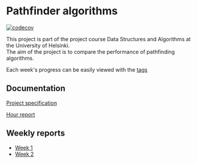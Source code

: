 # Pathfinder algorithms

[![codecov](https://codecov.io/gh/yusifsalam/pathfinder_tira/branch/main/graph/badge.svg?token=7WFH83VS5H)](https://codecov.io/gh/yusifsalam/pathfinder_tira)

This project is part of the project course Data Structures and Algorithms at the University of Helsinki.  
The aim of the project is to compare the performance of pathfinding algorithms.

Each week's progress can be easily viewed with the [tags](https://github.com/yusifsalam/pathfinder_tira/tags)

## Documentation

[Project specification](https://github.com/yusifsalam/pathfinder_tira/blob/main/Documentation/Specification.md)

[Hour report](https://github.com/yusifsalam/pathfinder_tira/blob/main/Documentation/Hour_report.md)

## Weekly reports

- [Week 1](https://github.com/yusifsalam/pathfinder_tira/blob/main/Documentation/Weekly%20reports/Week1.md)
- [Week 2](https://github.com/yusifsalam/pathfinder_tira/blob/main/Documentation/Weekly%20reports/Week2.md)
